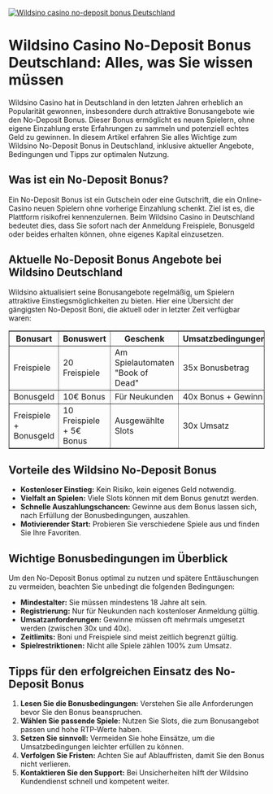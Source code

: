 [![Wildsino casino no-deposit bonus Deutschland](https://123-caf.pages.dev/gitsignup.png)](https://vrmoo.ru/Bt82HjjY)

<h1>Wildsino Casino No-Deposit Bonus Deutschland: Alles, was Sie wissen müssen</h1>  <p>Wildsino Casino hat in Deutschland in den letzten Jahren erheblich an Popularität gewonnen, insbesondere durch attraktive Bonusangebote wie den No-Deposit Bonus. Dieser Bonus ermöglicht es neuen Spielern, ohne eigene Einzahlung erste Erfahrungen zu sammeln und potenziell echtes Geld zu gewinnen. In diesem Artikel erfahren Sie alles Wichtige zum Wildsino No-Deposit Bonus in Deutschland, inklusive aktueller Angebote, Bedingungen und Tipps zur optimalen Nutzung.</p>  <h2>Was ist ein No-Deposit Bonus?</h2>  <p>Ein No-Deposit Bonus ist ein Gutschein oder eine Gutschrift, die ein Online-Casino neuen Spielern ohne vorherige Einzahlung schenkt. Ziel ist es, die Plattform risikofrei kennenzulernen. Beim Wildsino Casino in Deutschland bedeutet dies, dass Sie sofort nach der Anmeldung Freispiele, Bonusgeld oder beides erhalten können, ohne eigenes Kapital einzusetzen.</p>  <h2>Aktuelle No-Deposit Bonus Angebote bei Wildsino Deutschland</h2>  <p>Wildsino aktualisiert seine Bonusangebote regelmäßig, um Spielern attraktive Einstiegsmöglichkeiten zu bieten. Hier eine Übersicht der gängigsten No-Deposit Boni, die aktuell oder in letzter Zeit verfügbar waren:</p>  <table border="1" cellspacing="0" cellpadding="8">   <thead>     <tr>       <th>Bonusart</th>       <th>Bonuswert</th>       <th>Geschenk</th>       <th>Umsatzbedingungen</th>       <th>Gültigkeit</th>     </tr>   </thead>   <tbody>     <tr>       <td>Freispiele</td>       <td>20 Freispiele</td>       <td>Am Spielautomaten "Book of Dead"</td>       <td>35x Bonusbetrag</td>       <td>7 Tage</td>     </tr>     <tr>       <td>Bonusgeld</td>       <td>10€ Bonus</td>       <td>Für Neukunden</td>       <td>40x Bonus + Gewinn</td>       <td>14 Tage</td>     </tr>     <tr>       <td>Freispiele + Bonusgeld</td>       <td>10 Freispiele + 5€ Bonus</td>       <td>Ausgewählte Slots</td>       <td>30x Umsatz</td>       <td>10 Tage</td>     </tr>   </tbody> </table>  <h2>Vorteile des Wildsino No-Deposit Bonus</h2>  <ul>   <li><strong>Kostenloser Einstieg:</strong> Kein Risiko, kein eigenes Geld notwendig.</li>   <li><strong>Vielfalt an Spielen:</strong> Viele Slots können mit dem Bonus genutzt werden.</li>   <li><strong>Schnelle Auszahlungschancen:</strong> Gewinne aus dem Bonus lassen sich, nach Erfüllung der Bonusbedingungen, auszahlen.</li>   <li><strong>Motivierender Start:</strong> Probieren Sie verschiedene Spiele aus und finden Sie Ihre Favoriten.</li> </ul>  <h2>Wichtige Bonusbedingungen im Überblick</h2>  <p>Um den No-Deposit Bonus optimal zu nutzen und spätere Enttäuschungen zu vermeiden, beachten Sie unbedingt die folgenden Bedingungen:</p>  <ul>   <li><strong>Mindestalter:</strong> Sie müssen mindestens 18 Jahre alt sein.</li>   <li><strong>Registrierung:</strong> Nur für Neukunden nach kostenloser Anmeldung gültig.</li>   <li><strong>Umsatzanforderungen:</strong> Gewinne müssen oft mehrmals umgesetzt werden (zwischen 30x und 40x).</li>   <li><strong>Zeitlimits:</strong> Boni und Freispiele sind meist zeitlich begrenzt gültig.</li>   <li><strong>Spielrestriktionen:</strong> Nicht alle Spiele zählen 100% zum Umsatz.</li> </ul>  <h2>Tipps für den erfolgreichen Einsatz des No-Deposit Bonus</h2>  <ol>   <li><strong>Lesen Sie die Bonusbedingungen:</strong> Verstehen Sie alle Anforderungen bevor Sie den Bonus beanspruchen.</li>   <li><strong>Wählen Sie passende Spiele:</strong> Nutzen Sie Slots, die zum Bonusangebot passen und hohe RTP-Werte haben.</li>   <li><strong>Setzen Sie sinnvoll:</strong> Vermeiden Sie hohe Einsätze, um die Umsatzbedingungen leichter erfüllen zu können.</li>   <li><strong>Verfolgen Sie Fristen:</strong> Achten Sie auf Ablauffristen, damit Sie den Bonus nicht verlieren.</li>   <li><strong>Kontaktieren Sie den Support:</strong> Bei Unsicherheiten hilft der Wildsino Kundendienst schnell und kompetent weiter.</li> </ol>